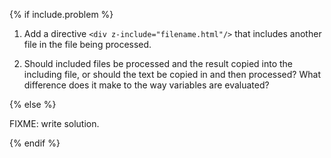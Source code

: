 {% if include.problem %}

1.  Add a directive `<div z-include="filename.html"/>` that includes another file
    in the file being processed.

2.  Should included files be processed and the result copied into the including file,
    or should the text be copied in and then processed?
    What difference does it make to the way variables are evaluated?

{% else %}

FIXME: write solution.

{% endif %}
